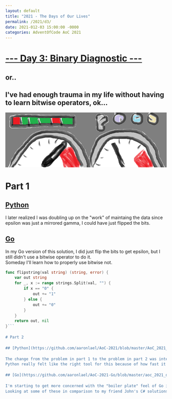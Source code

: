 ```yaml
---
layout: default
title: "2021 - The Days of Our Lives"
permalink: /2021/d3/
date: 2021-012-03 15:00:00 -0000
categories: AdventOfCode AoC 2021
---
```

# [--- Day 3: Binary Diagnostic ---](https://adventofcode.com/2021/day/3)
## or..
## I've had enough trauma in my life without having to learn bitwise operators, ok...
![one art please](/docs/assets/img/guages.png)
# Part 1

## [Python](https://github.com/aaronlael/AoC-2021/blob/master/AoC_2021_D3P1.py)

I later realized I was doubling up on the "work" of maintaing the data since epsilon was just a mirrored gamma, I could have just flipped the bits.

## [Go](https://github.com/aaronlael/AoC-2021-Go/blob/master/aoc_2021_d3p1.go)

In my Go version of this solution, I did just flip the bits to get epsilon, but I still didn't use a bitwise operator to do it.  
Someday I'll learn how to properly use bitwise not.
```go
func flipstring(val string) (string, error) {
	var out string
	for _, x := range strings.Split(val, "") {
		if x == "0" {
			out += "1"
		} else {
			out += "0"
		}
	}
	return out, nil
}```

# Part 2

## [Python](https://github.com/aaronlael/AoC-2021/blob/master/AoC_2021_D3P2.py)

The change from the problem in part 1 to the problem in part 2 was interesting.  
Python really felt like the right tool for this because of how fast it is to write loops with list comprehensions.

## [Go](https://github.com/aaronlael/AoC-2021-Go/blob/master/aoc_2021_d3p2.go)

I'm starting to get more concerned with the "boiler plate" feel of Go in these challenges, but I think that it's not fair to frame them against Python.
Looking at some of these in comparison to my friend John's C# solutions, I don't feel as bad about writing so much.



